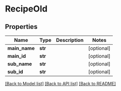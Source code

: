 # RecipeOld

## Properties
Name | Type | Description | Notes
------------ | ------------- | ------------- | -------------
**main_name** | **str** |  | [optional] 
**main_id** | **str** |  | [optional] 
**sub_name** | **str** |  | [optional] 
**sub_id** | **str** |  | [optional] 

[[Back to Model list]](../README.md#documentation-for-models) [[Back to API list]](../README.md#documentation-for-api-endpoints) [[Back to README]](../README.md)


